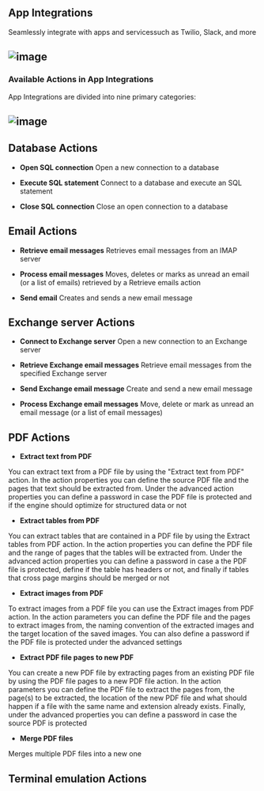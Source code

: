 ## **App Integrations**  
Seamlessly integrate with apps and servicessuch as Twilio, Slack, and more

 ![image](https://github.com/user-attachments/assets/59b8e272-422c-4df5-9545-947ddf380f19)
---

### **Available Actions in App Integrations**  
App Integrations are divided into nine primary categories:

  ![image](https://github.com/user-attachments/assets/ab3757c6-920c-4907-a149-48051184be4a)
---

## **Database Actions**

- **Open SQL connection**
Open a new connection to a database

- **Execute SQL statement**
Connect to a database and execute an SQL
statement

- **Close SQL connection**
Close an open connection to a database

## **Email Actions**

- **Retrieve email messages**
Retrieves email messages from an IMAP server

- **Process email messages**
Moves, deletes or marks as unread an email (or a
list of emails) retrieved by a Retrieve emails action

- **Send email**
Creates and sends a new email message

## **Exchange server Actions**

- **Connect to Exchange server**
Open a new connection to an Exchange server

- **Retrieve Exchange email messages**
Retrieve email messages from the specified
Exchange server

- **Send Exchange email message**
Create and send a new email message

- **Process Exchange email messages**
Move, delete or mark as unread an email message
(or a list of email messages)

## **PDF Actions**

- **Extract text from PDF**
  
You can extract text from a PDF file by using the
"Extract text from PDF" action. In the action
properties you can define the source PDF file and
the pages that text should be extracted from. Under
the advanced action properties you can define a
password in case the PDF file is protected and if the
engine should optimize for structured data or not

- **Extract tables from PDF**

You can extract tables that are contained in a PDF
file by using the Extract tables from PDF action. In
the action properties you can define the PDF file and
the range of pages that the tables will be extracted
from. Under the advanced action properties you can
define a password in case a the PDF file is
protected, define if the table has headers or not, and
finally if tables that cross page margins should be
merged or not

- **Extract images from PDF**

To extract images from a PDF file you can use the
Extract images from PDF action. In the action
parameters you can define the PDF file and the
pages to extract images from, the naming
convention of the extracted images and the target
location of the saved images. You can also define a
password if the PDF file is protected under the
advanced settings

- **Extract PDF file pages to new PDF**

You can create a new PDF file by extracting pages
from an existing PDF file by using the PDF file pages
to a new PDF file action. In the action parameters
you can define the PDF file to extract the pages
from, the page(s) to be extracted, the location of the
new PDF file and what should happen if a file with
the same name and extension already exists. Finally,
under the advanced properties you can define a
password in case the source PDF is protected

- **Merge PDF files**

Merges multiple PDF files into a new one

## **Terminal emulation Actions**
